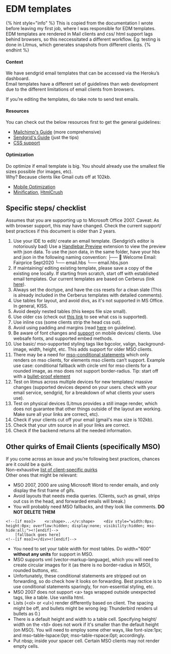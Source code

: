 # EDM templates

{% hint style="info" %}
This is copied from the documentation I wrote before leaving my first job, where I was responsible for EDM templates. EDM templates are rendered in Mail clients and css/ html support lags behind browsers, so this neccessitated a different workflow. Eg: testing is done in Litmus, which generates snapshots from different clients.
{% endhint %}

#### Context

We have sendgrid email templates that can be accessed via the Heroku’s dashboard.  
Email templates have a different set of guidelines than web development due to the different limitations of email clients from browsers.  
  
If you’re editing the templates, do take note to send test emails.

#### Resources

You can check out the below resources first to get the general guidelines:

* [Mailchimp's Guide](https://templates.mailchimp.com/) \(more comprehensive\)
* [Sendgrid's Guide](https://sendgrid.com/docs/ui/sending-email/cross-platform-html-design/) \(just the tips\)
* [CSS support](https://templates.mailchimp.com/resources/email-client-css-support/)

#### Optimization 

Do optimize if email template is big. You should already use the smallest file sizes possible \(for images, etc\).  
Why? Because clients like Gmail cuts off at 102kb.

* [Mobile Optimization](https://sendgrid.com/blog/how-to-optimize-your-email-for-mobile/)
* [Minification](https://www.emailonacid.com/blog/article/email-development/how-to-minify-email-html/), [HtmlCrush](https://htmlcrush.com/dark/)

## Specific steps/ checklist

Assumes that you are supporting up to Microsoft Office 2007. Caveat: As with browser support, this may have changed. Check the current support/ best practices if this document is older than 2 years.

1. Use your IDE to edit/ create an email template. \(Sendgrid’s editor is notoriously bad\) Use a [Handlebar Preview](https://marketplace.visualstudio.com/items?itemName=greenbyte.handlebars-preview) extension to view the preview with json data. To use the json data, in the same folder, have your hbs and json in the following naming convention:   ├── 📁 Welcome Email: Fairprice Sept2020  └── email.hbs  └── email.hbs.json
2. If maintaining/ editing existing template, please save a copy of the existing one locally. If starting from scratch, start off with established email templates. Our current templates are based on Cerberus \(link [here](https://tedgoas.github.io/Cerberus/)\).
3. Always set the doctype, and have the css resets for a clean slate \(This is already included in the Cerberus templates with detailed comments\).
4. Use tables for layout, and avoid divs, as it's not supported in MS Office. In general, KISS.
5. Avoid deeply nested tables \(this keeps file size small\).
6. Use older css \(check out [this link](https://templates.mailchimp.com/resources/email-client-css-support/) to see what css is supported\).
7. Use inline css \(some clients strip the head css out\).
8. Avoid using padding and margins \(read [here](https://www.emailonacid.com/blog/article/email-development/7_tips_and_tricks_regarding_margins_and_padding_in_html_emails/) on guideline\).
9. Be aware of font changes and [support](https://www.litmus.com/blog/the-ultimate-guide-to-web-fonts/) on mobile devices/ clients. Use websafe fonts, and supported embed methods.
10. Use basic/ mso-supported styling tags like bgcolor, valign, background-image, width, height, etc. This adds support for older MSO clients.
11. There may be a need for [mso-conditional statements](https://stackoverflow.design/email/base/mso/) which only renders on mso clients, for elements mso clients can’t support. Example use case: conditional fallback with circle vml for mso clients for a rounded image, as mso does not support border-radius. Tip: start off with a [bullet-proof element](https://www.emailonacid.com/blog/article/email-development/how-to-make-your-emails-bulletproof/)
12. Test on litmus across multiple devices for new templates/ massive changes \(supported devices depend on your users. check with your email service, sendgrid, for a breakdown of what clients your users use\).
13. Test on physical devices \(Litmus provides a still image render, which does not guarantee that other things outside of the layout are working. Make sure all your links are correct, etc\).
14. Check if your clients cut off your email \(gmail's max size is 102kb\).
15. Check that your utm source in all your links are correct.
16. Check if the backend returns all the needed information.‌

## Other quirks of Email Clients \(specifically MSO\)

If you come across an issue and you’re following best practices, chances are it could be a quirk.  
Non-exhaustive [list of client-specific quirks](http://freshinbox.com/resources/css.php#clientquirks)  
Other ones that might be relevant:

* MSO 2007, 2000 are using Microsoft Word to render emails, and only display the first frame of gifs.
* Avoid layouts that needs media queries. \(Clients, such as gmail, strips out css in the head, and forwarded emails will break.\)
* You will probably need MSO fallbacks, and they look like comments. **DO NOT DELETE THEM**

```text
<!--[if mso]>    <v:shape>...</v:shape>    <div style="width:0px; height:0px; overflow:hidden; display:none; visibility:hidden; mso-hide:all;"><![endif]-->
    [fallback goes here]
<!--[if mso]></div><![endif]-->‌
```

* You need to set your table width for most tables. Do width="600" **without any units** for support in MSO.
* MSO supports vml \(vector-markup-language\), which you will need to create circular images for it \(as there is no border-radius in MSO\), rounded buttons, etc.
* Unfortunately, these conditional statements are stripped out on forwarding, so do check how it looks on forwarding. Best practice is to use conditional statements sparingly, for non-essential styling, etc.
* MSO 2007 does not support &lt;a&gt; tags wrapped outside unexpected tags, like a table. Use vanilla html.
* Lists \(&lt;ol&gt; or &lt;ul&gt;\) render differently based on client. The spacing might be off, and bullets might be wrong \(eg: Thunderbird renders ul bullets as 0.\)
* There is a default height and width to a table cell. Specifying height/ width on the &lt;td&gt; does not work if it's smaller than the default height \(on MSO\). You will need to employ some other ways, like font-size:1px; and mso-table-lspace:0pt; mso-table-rspace:0pt; accordingly.
* Put nbsp; inside your spacer cell. Certain MSO clients may not render empty cells.

